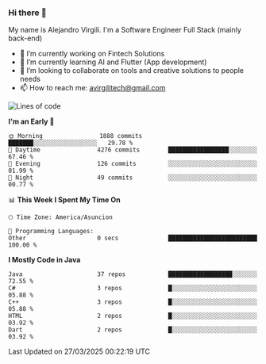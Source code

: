 ### Hi there 👋

My name is Alejandro Virgili. I'm a Software Engineer Full Stack (mainly back-end)


- 🔭 I’m currently working on Fintech Solutions
- 🌱 I’m currently learning AI and Flutter (App development)
- 👯 I’m looking to collaborate on tools and creative solutions to people needs
- 📫 How to reach me: avirgilitech@gmail.com
  
<!--START_SECTION:waka-->
![Lines of code](https://img.shields.io/badge/From%20Hello%20World%20I%27ve%20Written-710.2%20thousand%20lines%20of%20code-blue)

**I'm an Early 🐤** 

```text
🌞 Morning                1888 commits        ███████░░░░░░░░░░░░░░░░░░   29.78 % 
🌆 Daytime                4276 commits        █████████████████░░░░░░░░   67.46 % 
🌃 Evening                126 commits         ░░░░░░░░░░░░░░░░░░░░░░░░░   01.99 % 
🌙 Night                  49 commits          ░░░░░░░░░░░░░░░░░░░░░░░░░   00.77 % 
```


📊 **This Week I Spent My Time On** 

```text
🕑︎ Time Zone: America/Asuncion

💬 Programming Languages: 
Other                    0 secs              █████████████████████████   100.00 % 
```

**I Mostly Code in Java** 

```text
Java                     37 repos            ██████████████████░░░░░░░   72.55 % 
C#                       3 repos             █░░░░░░░░░░░░░░░░░░░░░░░░   05.88 % 
C++                      3 repos             █░░░░░░░░░░░░░░░░░░░░░░░░   05.88 % 
HTML                     2 repos             █░░░░░░░░░░░░░░░░░░░░░░░░   03.92 % 
Dart                     2 repos             █░░░░░░░░░░░░░░░░░░░░░░░░   03.92 % 
```




 Last Updated on 27/03/2025 00:22:19 UTC
<!--END_SECTION:waka-->
